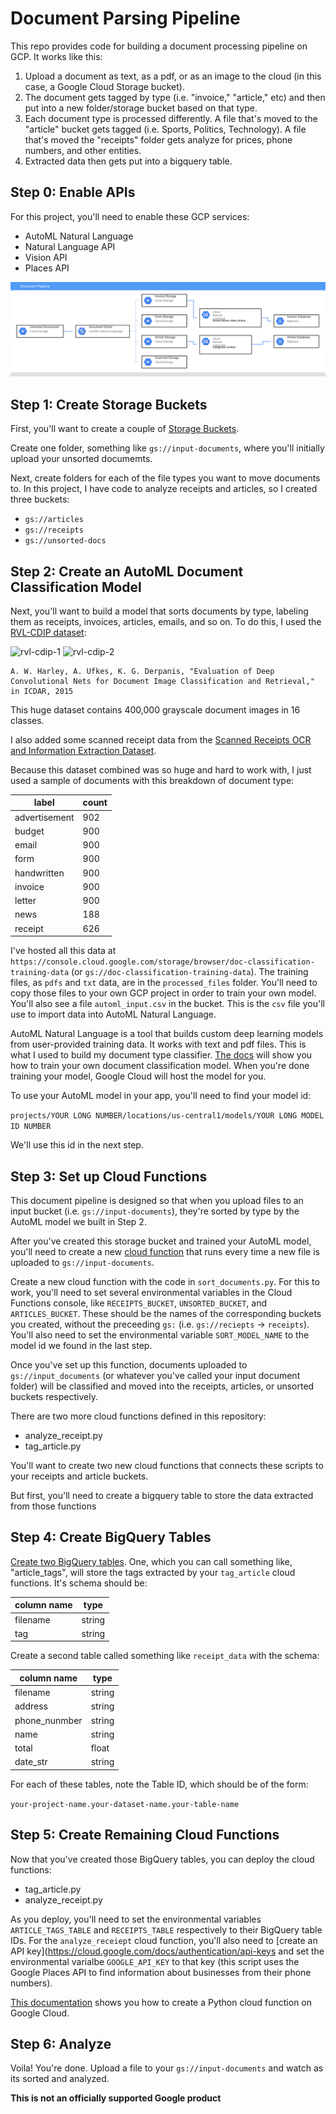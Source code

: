 # Document Parsing Pipeline

This repo provides code for building a document processing pipeline on GCP. It works like this:

1. Upload a document as text, as a pdf, or as an image to the cloud (in this case, a Google Cloud Storage bucket).
2. The document gets tagged by type (i.e. "invoice," "article," etc) and then put into a new folder/storage bucket based on that type.
3. Each document type is processed differently. A file that's moved to the "article" bucket gets tagged (i.e. Sports, Politics, Technology). A file that's moved the "receipts" folder gets analyze for prices, phone numbers, and other entities.
4. Extracted data then gets put into a bigquery table.

## Step 0: Enable APIs

For this project, you'll need to enable these GCP services:
- AutoML Natural Language
- Natural Language API
- Vision API
- Places API

![document pipeline architecture](https://github.com/dalequark/document-pipeline/blob/master/document_pipeline.png)

## Step 1: Create Storage Buckets

First, you'll want to create a couple of [Storage Buckets](https://cloud.google.com/storage/docs/creating-buckets).

Create one folder, something like `gs://input-documents`, where you'll initially upload your unsorted documemts.

Next, create folders for each of the file types you want to move documents to. In this project, I have code to analyze receipts and articles, so I created three buckets:

- `gs://articles`
- `gs://receipts`
- `gs://unsorted-docs`

## Step 2: Create an AutoML Document Classification Model

Next, you'll want to build a model that sorts documents by type, labeling them as receipts, invoices, articles, emails, and so on. To do this, I used the [RVL-CDIP dataset](https://www.cs.cmu.edu/~aharley/rvl-cdip/):

![rvl-cdip-1](https://www.cs.cmu.edu/~aharley/rvl-cdip/images/sample1.png)
![rvl-cdip-2](https://www.cs.cmu.edu/~aharley/rvl-cdip/images/sample2.png)

    A. W. Harley, A. Ufkes, K. G. Derpanis, "Evaluation of Deep Convolutional Nets for Document Image Classification and Retrieval," in ICDAR, 2015

This huge dataset contains 400,000 grayscale document images in 16 classes.

I also added some scanned receipt data from the [Scanned Receipts OCR and Information Extraction Dataset](https://rrc.cvc.uab.es/?ch=13).

Because this dataset combined was so huge and hard to work with, I just used a sample of documents with this breakdown of document type:

|label          | count |
|---------------|-------| 
|advertisement  | 902   |
|budget         | 900   |
|email          | 900   |
|form           | 900   |
|handwritten    | 900   |
|invoice        | 900   |
|letter         | 900   |
|news           | 188   |
|receipt        | 626   |

I've hosted all this data at `https://console.cloud.google.com/storage/browser/doc-classification-training-data` (or `gs://doc-classification-training-data`). The training files, as `pdfs` and `txt` data, are in the `processed_files` folder. You'll need to copy those files to your own GCP project in order to train your own model. You'll also see a file `automl_input.csv` in the bucket. This is the `csv` file you'll use to import data into AutoML Natural Language.

AutoML Natural Language is a tool that builds custom deep learning models from user-provided training data. It works with text and pdf files. This is what I used to build my document type classifier. [The docs](https://cloud.google.com/natural-language/automl/docs/beginners-guide) will show you how to train your own document classification model. When you're done training your model, Google Cloud will host the model for you. 

To use your AutoML model in your app, you'll need to find your model id:

`projects/YOUR LONG NUMBER/locations/us-central1/models/YOUR LONG MODEL ID NUMBER`

We'll use this id in the next step.

## Step 3: Set up Cloud Functions

This document pipeline is designed so that when you upload files to an input bucket (i.e. `gs://input-documents`), they're sorted by type by the AutoML model we built in Step 2.

After you've created this storage bucket and trained your AutoML model, you'll need to create a new [cloud function](https://cloud.google.com/functions/docs/quickstart-python) that runs every time a new file is uploaded to `gs://input-documents`.

Create a new cloud function with the code in `sort_documents.py`. For this to work, you'll need to set several environmental variables in the Cloud Functions console, like `RECEIPTS_BUCKET`, `UNSORTED_BUCKET`, and `ARTICLES_BUCKET`. These should be the names of the corresponding buckets you created, without the preceeding `gs:` (i.e. `gs://reciepts` -> `receipts`). You'll also need to set the environmental variable `SORT_MODEL_NAME` to the model id we found in the last step.

Once you've set up this function, documents uploaded to `gs://input_documents` (or whatever you've called your input document folder) will be classified and moved into the receipts, articles, or unsorted buckets respectively.

There are two more cloud functions defined in this repository:

- analyze_receipt.py
- tag_article.py

You'll want to create two new cloud functions that connects these scripts to your receipts and article buckets.

But first, you'll need to create a bigquery table to store the data extracted from those functions

## Step 4: Create BigQuery Tables

[Create two BigQuery tables](https://cloud.google.com/bigquery/docs/tables). One, which you can call something like, "article_tags", will store the tags extracted by your `tag_article` cloud functions. It's schema should be:

| column name | type |
|-------------|------|
| filename    |string|
| tag         |string|

Create a second table called something like `receipt_data` with the schema:

| column name | type |
|-------------|------|
| filename    |string|
| address     |string|
|phone_nunmber|string|
|name         |string|
|total        |float |
|date_str     |string|

For each of these tables, note the Table ID, which should be of the form:

`your-project-name.your-dataset-name.your-table-name`

## Step 5: Create Remaining Cloud Functions

Now that you've created those BigQuery tables, you can deploy the cloud functions:

- tag_article.py
- analyze_receipt.py

As you deploy, you'll need to set the environmental variables `ARTICLE_TAGS_TABLE` and `RECEIPTS_TABLE` respectively to their BigQuery table IDs. For the `analyze_receiept` cloud function, you'll also need to [create an API key](https://cloud.google.com/docs/authentication/api-keys and set the environmental varialbe `GOOGLE_API_KEY` to that key (this script uses the Google Places API to find information about businesses from their phone numbers).

[This documentation](https://cloud.google.com/functions/docs/quickstart-python) shows you how to create a Python cloud function on Google Cloud. 

## Step 6: Analyze

Voila! You're done. Upload a file to your `gs://input-documents` and watch as its sorted and analyzed.

**This is not an officially supported Google product**
